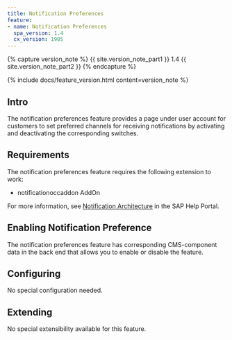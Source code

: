 ```yaml
---
title: Notification Preferences
feature:
- name: Notification Preferences
  spa_version: 1.4
  cx_version: 1905
---
```


{% capture version_note %}
{{ site.version_note_part1 }} 1.4 {{ site.version_note_part2 }}
{% endcapture %}

{% include docs/feature_version.html content=version_note %}

## Intro

The notification preferences feature provides a page under user account for customers to set preferred channels for receiving notifications by activating and deactivating the corresponding switches. 

## Requirements

The notification preferences feature requires the following extension to work:

- notificationoccaddon AddOn

For more information, see [Notification Architecture](https://help.sap.com/viewer/4c33bf189ab9409e84e589295c36d96e/latest/en-US/b090364cfbe94c6da1b69af62f585d79.html) in the SAP Help Portal.

## Enabling Notification Preference

The notification preferences feature has corresponding CMS-component data in the back end that allows you to enable or disable the feature.

## Configuring

No special configuration needed.

## Extending

No special extensibility available for this feature.
